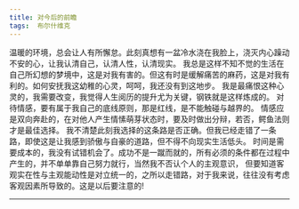 ```yaml
---
title: 对今后的前瞻
tags:  布尔什维克
---
```

温暖的环境，总会让人有所懈怠。此刻真想有一盆冷水浇在我脸上，浇灭内心躁动不安的心，让我认清自己，认清人性，认清现实。
我总是这样不知不觉的生活在自己所幻想的梦境中，这是对我有害的。但这有时是缓解痛苦的麻药，这是对我有利的。如何安抚我这幼稚的心灵，呵呵，我还没有到这地步。
我是最痛恨这种心灵的，我需要改变，我觉得人生阅历的提升尤为关键，钢铁就是这样炼成的。
对待情感，要有属于我自己的底线原则，那是红线，是不能触碰与越界的。
情感应是双向奔赴的，在对他人产生情愫萌芽状态时，要及时做出分辩，若否，鳄鱼法则才是最佳选择。
我不清楚此刻我选择的这条路是否正确。但我已经走错了一条路，即使这是让我感到骄傲与自豪的道路，但不得不向现实生活低头。
时间是需要成本的，我没有试错机会了。成功不是一蹴而就的，所有必须的条件都在过程中产生的，并不单单靠自己努力就行，当然我不否认个人的主观意识，
但要知道客观实在性与主观能动性是对立统一的，之所以走错路，对于我来说，往往没有考虑客观因素所导致的。这是以后要注意的!

---

